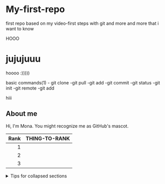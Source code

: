# My-first-repo
first repo based on my video-first steps with git and more and more that i want to know

HOOO

jujujuuu
=======
hoooo :)))))






basic commands(1)
     - git clone
     -git pull
     -git add
     -git commit
     -git status
     -git init
     -git remote
     -git add



hiii

## About me

Hi, I'm Mona. You might recognize me as GitHub's mascot.


| Rank | THING-TO-RANK |
|-----:|---------------|
|     1|               |
|     2|               |
|     3|               |




<details>

<summary>Tips for collapsed sections</summary>

### You can add a header

You can add text within a collapsed section. 

You can add an image or a code block, too.

```ruby
   puts "Hello World"
```

</details>
